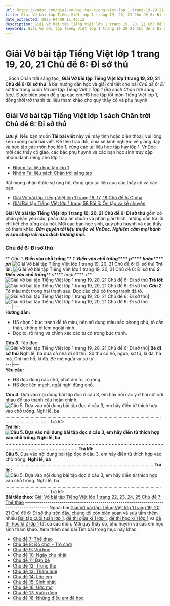 ```yaml
---
url: https://vndoc.com/giai-vo-bai-tap-tieng-viet-lop-1-trang-19-20-21-chu-de-6-di-so-thu-206766
title: Giải Vở bài tập Tiếng Việt lớp 1 trang 19, 20, 21 Chủ đề 6: Đi sở thú - Sách Chân trời sáng tạo - VnDoc.com
date_extracted: 2025-04-08 11:42:12
description: Giải Vở bài tập Tiếng Việt lớp 1 trang 19, 20, 21 Chủ đề 6 Đi sở thú được biên soạn nhằm giúp các em HS học tập tốt môn Tiếng Việt lớp 1. Mời các bạn tham khảo.
keywords: Giải Vở bài tập Tiếng Việt lớp 1 trang 19 20 21 Chủ đề 6 Đi sở thú,Giải vở bài tập Chân trời sáng tạo,Giải vở bài tập Tiếng Việt Tập 1 Bài 6,Giải bài 1 vở bài tập Tiếng Việt 1,Giải chi tiết bài tập tiếng việt 1,Vở bài tập Tiếng Việt Chân trời 1,Giải VBT TV Chân trời 1,Giải chi tiết bài tập Tiếng Việt Chân trời,Chủ đề 6 Đi sở thú,Giải vở bài tập tiếng việt chân trời trang 19 20 21
---
```


# Giải Vở bài tập Tiếng Việt lớp 1 trang 19, 20, 21 Chủ đề 6: Đi sở thú
 _ Sách Chân trời sáng tạo_
**Giải Vở bài tập Tiếng Việt lớp 1 trang 19, 20, 21 Chủ đề 6: Đi sở thú** là bài hướng dẫn học và giải chi tiết cho bài _Chủ đề 6: Đi sở thú_ trong cuốn _Vở bài tập Tiếng Việt 1 Tập 1 \(Bộ sách Chân trời sáng tạo\)_. Được biên soạn để giúp các em HS học tập tốt môn Tiếng Việt lớp 1, đồng thời trở thành tài liệu tham khảo cho quý thầy cô và phụ huynh.
## Giải Vở bài tập Tiếng Việt lớp 1 sách Chân trời Chủ đề 6: Đi sở thú
**Lưu ý:** Nếu bạn muốn **Tải bài viết** này về máy tính hoặc điện thoại, vui lòng kéo xuống cuối bài viết.
Để tiện trao đổi, chia sẻ kinh nghiệm về giảng dạy và học tập các môn học lớp 1, cùng các tài liệu học tập hay lớp 1, VnDoc mời các thầy cô giáo, các bậc phụ huynh và các bạn học sinh truy cập nhóm dành riêng cho lớp 1:
  * [Nhóm Tài liệu học tập lớp 1](<https://vndoc.com/goto?q=aHR0cHM6Ly93d3cuZmFjZWJvb2suY29tL2dyb3Vwcy9UYWkubGlldS5ob2MudGFwLmxvcC4xLlZORE9D>)
  * [Nhóm Tài liệu sách Chân trời sáng tạo](</goto?u=aHR0cHM6Ly93d3cuZmFjZWJvb2suY29tL2dyb3Vwcy8zOTc3ODM0NjEyMDQ1MDYv>)

Rất mong nhận được sự ủng hộ, đóng góp tài liệu của các thầy cô và các bạn.
  * [Giải Vở bài tập Tiếng Việt lớp 1 trang 16, 17, 18 Chủ đề 5: Ở nhà](<https://vndoc.com/giai-vo-bai-tap-tieng-viet-lop-1-trang-16-17-18-chu-de-5-o-nha-206350>)
  * [Giải Bài tập Tiếng Việt lớp 1 trang 58 Bài 5: Ôn tập và kể chuyện](<https://vndoc.com/giai-bai-tap-tieng-viet-lop-1-trang-58-bai-5-on-tap-va-ke-chuyen-206701>)

**Giải Vở bài tập Tiếng Việt lớp 1 trang 19, 20, 21 Chủ đề 6: Đi sở thú** gồm có phần phần yêu cầu, phần đáp án chuẩn và phần giải thích, hướng dẫn trả lời chi tiết cho từng câu hỏi. Mời các bạn học sinh, quý phụ huynh và các thầy cô tham khảo.
_**Bản quyền tài liệu thuộc về VnDoc. Nghiêm cấm mọi hành vi sao chép với mục đích thương mại.**_
### Chủ đề 6: Đi sở thú
** _Câu 1_**. Điền vào chỗ trống
** _1\. Điền vào chỗ trống_**** _p_**** _hoặc_**** _ph_**
![Giải Vở bài tập Tiếng Việt lớp 1 trang 19, 20, 21 Chủ đề 6: Đi sở thú](https://i.vdoc.vn/data/image/2020/10/05/giai-vo-bai-tap-tieng-viet-1-sach-chan-troi-trang19-20-21-chu-de-6-di-so-thu-1.jpg)
**Trả lời:**
![Giải Vở bài tập Tiếng Việt lớp 1 trang 19, 20, 21 Chủ đề 6: Đi sở thú](https://i.vdoc.vn/data/image/2020/10/05/giai-vo-bai-tap-tieng-viet-1-sach-chan-troi-trang19-20-21-chu-de-6-di-so-thu-1-dap-an.jpg)
**_2\. Điền vào chỗ trống_**** _s_**** _hoặc_**** _x_**
![Giải Vở bài tập Tiếng Việt lớp 1 trang 19, 20, 21 Chủ đề 6: Đi sở thú](https://i.vdoc.vn/data/image/2020/10/05/giai-vo-bai-tap-tieng-viet-1-sach-chan-troi-trang19-20-21-chu-de-6-di-so-thu-2.jpg)
**Trả lời:**
![Giải Vở bài tập Tiếng Việt lớp 1 trang 19, 20, 21 Chủ đề 6: Đi sở thú](https://i.vdoc.vn/data/image/2020/10/05/giai-vo-bai-tap-tieng-viet-1-sach-chan-troi-trang19-20-21-chu-de-6-di-so-thu-2-dap-an.jpg)
**_Câu 2_**. Tô màu một trong hai tranh sau. Đọc các chữ có trong tranh đã tô.
![Giải Vở bài tập Tiếng Việt lớp 1 trang 19, 20, 21 Chủ đề 6: Đi sở thú](https://i.vdoc.vn/data/image/2020/10/05/giai-vo-bai-tap-tieng-viet-1-sach-chan-troi-trang19-20-21-chu-de-6-di-so-thu-3.jpg)| ![Giải Vở bài tập Tiếng Việt lớp 1 trang 19, 20, 21 Chủ đề 6: Đi sở thú](https://i.vdoc.vn/data/image/2020/10/05/giai-vo-bai-tap-tieng-viet-1-sach-chan-troi-trang19-20-21-chu-de-6-di-so-thu-4.jpg)  
---|---  
**Hướng dẫn:**
  * HS chọn 1 bức tranh để tô màu, nên sử dụng màu sắc phong phú, tô cẩn thận, không bị lem ngoài hình.
  * Đọc to, rõ ràng và chính xác các từ có trong bức tranh.

**_Câu 3_**. Tập đọc
![Giải Vở bài tập Tiếng Việt lớp 1 trang 19, 20, 21 Chủ đề 6: Đi sở thú](https://i.vdoc.vn/data/image/2020/10/05/giai-vo-bai-tap-tieng-viet-1-sach-chan-troi-trang19-20-21-chu-de-6-di-so-thu-5.jpg)| **Bé đi sở thú** Nghỉ lễ, ba đưa cả nhà đi sở thú. Sở thú có hổ, ngựa, sư tử, kì đà, hà mã. Chị mê hổ, kì đà. Bé mê ngựa và sư tử.  
---|---  
**Yêu cầu:**
  * HS đọc đúng các chữ, phát âm to, rõ ràng.
  * HS đọc liền mạch, ngắt nghỉ đúng chỗ.

**_Câu 4_**. Dựa vào nội dung bài tập đọc ở câu 3, em hãy nối các ý ở hai cột với nhau để tạo thành câu hoàn chỉnh.
![Câu 5. Dựa vào nội dung bài tập đọc ở câu 3, em hãy điền từ thích hợp vào chỗ trống. Nghỉ lễ, ba ……………………………………………………………………………………..………………………..……………………….. Trả lời:](https://i.vdoc.vn/data/image/2020/10/05/giai-vo-bai-tap-tieng-viet-1-sach-chan-troi-trang19-20-21-chu-de-6-di-so-thu-6.jpg)
**Trả lời:**
**![Câu 5. Dựa vào nội dung bài tập đọc ở câu 3, em hãy điền từ thích hợp vào chỗ trống. Nghỉ lễ, ba ……………………………………………………………………………………..………………………..……………………….. Trả lời:](https://i.vdoc.vn/data/image/2020/10/05/giai-vo-bai-tap-tieng-viet-1-sach-chan-troi-trang19-20-21-chu-de-6-di-so-thu-6-dap-an.jpg)**
**Câu 5.** Dựa vào nội dung bài tập đọc ở câu 3, em hãy điền từ thích hợp vào chỗ trống.
**Nghỉ lễ, ba** ……………………………………………………………………………………..………………
**Trả lời:**
![Câu 5. Dựa vào nội dung bài tập đọc ở câu 3, em hãy điền từ thích hợp vào chỗ trống. Nghỉ lễ, ba ……………………………………………………………………………………..………………………..……………………….. Trả lời:](https://i.vdoc.vn/data/image/2020/10/05/giai-vo-bai-tap-tieng-viet-1-sach-chan-troi-trang19-20-21-chu-de-6-di-so-thu-7.jpg)
**Bài tiếp theo:** [Giải Vở bài tập Tiếng Việt lớp 1 trang 22, 23, 24, 25 Chủ đề 7: Thể thao](<https://vndoc.com/giai-vo-bai-tap-tieng-viet-lop-1-trang-22-23-24-25-chu-de-7-the-thao-206768>)
\-----------------------------------------------------------------------------------------
Ngoài bài [Giải Vở bài tập Tiếng Việt lớp 1 trang 19, 20, 21 Chủ đề 6: Đi sở thú](<https://vndoc.com/giai-vo-bai-tap-tieng-viet-lop-1-trang-19-20-21-chu-de-6-di-so-thu-206766>) trên đây, chúng tôi còn biên soạn và sưu tầm thêm nhiều [Bài tập cuối tuần lớp 1](<https://vndoc.com/bai-tap-cuoi-tuan-lop1>), [đề thi giữa kì 1 lớp 1](<https://vndoc.com/de-thi-giua-ki-1-lop1>), [đề thi học kì 1 lớp 1](<https://vndoc.com/de-thi-hoc-ki-1-lop1>) và [đề thi học kì 2 lớp 1](<https://vndoc.com/de-thi-hoc-ki-2-lop1>) tất cả các môn. Mời quý thầy cô, phụ huynh và các em học sinh tham khảo.
Xem thêm các bài Tìm bài trong mục này khác:
  * [Chủ đề 7: Thể thao](</giai-vo-bai-tap-tieng-viet-lop-1-trang-22-23-24-25-chu-de-7-the-thao-206768>)
  * [Chủ đề 8: Đồ chơi - Trò chơi](</giai-vo-bai-tap-tieng-viet-lop-1-trang-26-27-28-29-chu-de-8-do-choi-tro-choi-207417>)
  * [Chủ đề 9: Vui học](</giai-vo-bai-tap-tieng-viet-lop-1-trang-30-31-32-33-chu-de-9-vui-hoc-207419>)
  * [Chủ đề 10: Ngày chủ nhật](</giai-vo-bai-tap-tieng-viet-lop-1-trang-34-35-36-chu-de-10-ngay-chu-nhat-207424>)
  * [Chủ đề 11: Bạn bè](</giai-vo-bai-tap-tieng-viet-lop-1-trang-37-38-39-chu-de-11-ban-be-223189>)
  * [Chủ đề 12: Trung thu](</giai-vo-bai-tap-tieng-viet-lop-1-trang-40-41-42-chu-de-12-trung-thu-223193>)
  * [Chủ đề 13: Thăm quê](</giai-vo-bai-tap-tieng-viet-lop-1-trang-43-44-45-chu-de-13-tham-que-223200>)
  * [Chủ đề 14: Lớp em](</giai-vbt-tieng-viet-1-trang-46-47-48-chu-de-14-lop-em-232446>)
  * [Chủ đề 15: Sinh nhật](</giai-vbt-tieng-viet-1-trang-49-50-51-chu-de-15-sinh-nhat-232800>)
  * [Chủ đề 16: Ước mơ](</giai-vbt-tieng-viet-1-trang-52-53-54-chu-de-16-uoc-mo-232807>)
  * [Chủ đề 17: Vườn ươm](</giai-vbt-tieng-viet-1-trang-55-56-57-chu-de-17-vuon-uom-232824>)
  * [Chủ đề 18: Những điều em đã học](</giai-vbt-tieng-viet-1-trang-58-59-60-chu-de-18-nhung-dieu-em-da-hoc-232832>)

